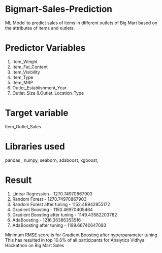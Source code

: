 # Bigmart-Sales-Prediction
ML Model to predict sales of items in different outlets of Big Mart based on the attributes of items and outlets.

# Predictor Variables
1. Item_Weight
2. Item_Fat_Content
3. Item_Visibility
4. Item_Type
5. Item_MRP
6. Outlet_Establishment_Year
7. Outlet_Size
8.Outlet_Location_Type

# Target variable
Item_Outlet_Sales

# Libraries used
pandas , numpy, seaborn, adaboost, xgboost, 

# Result

 1. Linear Regression              - 1270.74970867903
 2. Random Forest                  - 1270.74970867903
 3. Random Forest after tuning     - 1152.48942855172
 4. Gradient Boosting              - 1150.46970405464
 5. Gradient Boosting after tuning - 1149.43582203782
 6. AdaBoosting                    - 1216.36386353516
 7. AdaBoosting after tuning       - 1199.66740647093

Minimum RMSE score is for  Gradient Boosting after hyperparameter tuning
This has resulted in top 10.6% of all participants for Analytics Vidhya Hackathon on Big Mart Sales

